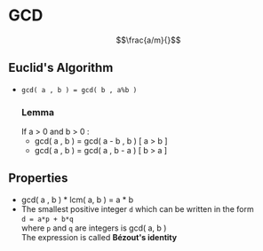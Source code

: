 # GCD
$$\frac{a/m}{}$$
## Euclid's Algorithm
- `gcd( a , b ) = gcd( b , a%b )`  
   ### Lemma
   If a > 0 and b > 0 :
   - gcd( a , b ) = gcd( a - b , b ) [ a > b ]
   - gcd( a , b ) = gcd( a , b - a ) [ b > a ]
  
## Properties
- gcd( a , b ) * lcm( a, b ) = a * b
- The smallest positive integer `d` which can be written in the form  
   `d = a*p + b*q`  
   where `p` and `q` are integers is gcd( a, b )  
   The expression is called **Bézout's identity**
